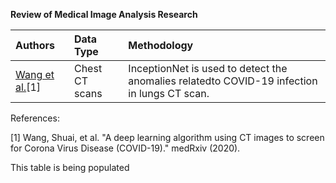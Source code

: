 **Review of Medical Image Analysis Research**

| Authors |Data Type | Methodology|
| :---  | :--- | :--- |
[Wang et al.](https://www.medrxiv.org/content/medrxiv/early/2020/02/17/2020.02.14.20023028.full.pdf)[1]|Chest CT scans|InceptionNet is used to detect the anomalies relatedto COVID-19 infection in lungs CT scan.|









References:

[1] Wang, Shuai, et al. "A deep learning algorithm using CT images to screen for Corona Virus Disease (COVID-19)." medRxiv (2020).






















This table is being populated
